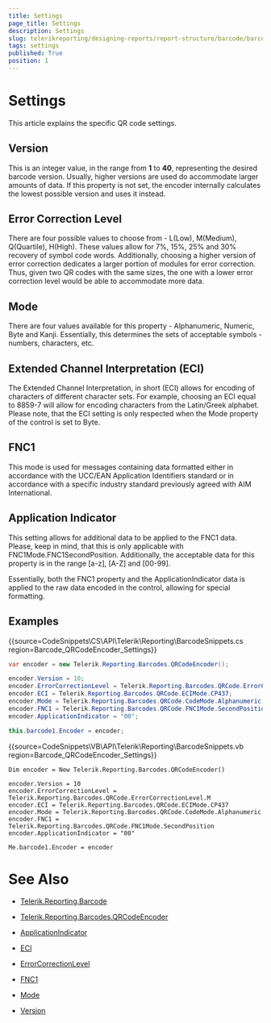 ```yaml
---
title: Settings
page_title: Settings 
description: Settings
slug: telerikreporting/designing-reports/report-structure/barcode/barcode-types/2d-barcodes/qr-code/settings
tags: settings
published: True
position: 1
---
```


# Settings

This article explains the specific QR code settings.

## Version

This is an integer value, in the range from __1__ to __40__, representing the desired barcode version. Usually, higher versions are used do accommodate larger amounts of data. If this property is not set, the encoder internally calculates the lowest possible version and uses it instead. 

## Error Correction Level

There are four possible values to choose from - L(Low), M(Medium), Q(Quartile), H(High). These values allow for 7%, 15%, 25% and 30% recovery of symbol code words. Additionally, choosing a higher version of error correction dedicates a larger portion of modules for error correction. Thus, given two QR codes with the same sizes, the one with a lower error correction level would be able to accommodate more data. 

## Mode

There are four values available for this property - Alphanumeric, Numeric, Byte and Kanji. Essentially, this determines the sets of acceptable symbols - numbers, characters, etc. 

## Extended Channel Interpretation (ECI)

The Extended Channel Interpretation, in short (ECI) allows for encoding of characters of different character sets. For example, choosing an ECI equal to 8859-7 will allow for encoding characters from the Latin/Greek alphabet. Please note, that the ECI setting is only respected when the Mode property of the control is set to Byte. 

## FNC1

This mode is used for messages containing data formatted either in accordance with the UCC/EAN Application Identifiers standard or in accordance with a specific industry standard previously agreed with AIM International. 

## Application Indicator

This setting allows for additional data to be applied to the FNC1 data. Please, keep in mind, that this is only applicable with FNC1Mode.FNC1SecondPosition. Additionally, the acceptable data for this property is in the range [a-z], [A-Z] and [00-99]. 

Essentially, both the FNC1 property and the ApplicationIndicator data is applied to the raw data encoded in the control, allowing for special formatting. 

## Examples

{{source=CodeSnippets\CS\API\Telerik\Reporting\BarcodeSnippets.cs region=Barcode_QRCodeEncoder_Settings}}
````cs
var encoder = new Telerik.Reporting.Barcodes.QRCodeEncoder();

encoder.Version = 10;
encoder.ErrorCorrectionLevel = Telerik.Reporting.Barcodes.QRCode.ErrorCorrectionLevel.M;
encoder.ECI = Telerik.Reporting.Barcodes.QRCode.ECIMode.CP437;
encoder.Mode = Telerik.Reporting.Barcodes.QRCode.CodeMode.Alphanumeric;
encoder.FNC1 = Telerik.Reporting.Barcodes.QRCode.FNC1Mode.SecondPosition;
encoder.ApplicationIndicator = "00";

this.barcode1.Encoder = encoder;
````
{{source=CodeSnippets\VB\API\Telerik\Reporting\BarcodeSnippets.vb region=Barcode_QRCodeEncoder_Settings}}
````vbnet
Dim encoder = New Telerik.Reporting.Barcodes.QRCodeEncoder()

encoder.Version = 10
encoder.ErrorCorrectionLevel = Telerik.Reporting.Barcodes.QRCode.ErrorCorrectionLevel.M
encoder.ECI = Telerik.Reporting.Barcodes.QRCode.ECIMode.CP437
encoder.Mode = Telerik.Reporting.Barcodes.QRCode.CodeMode.Alphanumeric
encoder.FNC1 = Telerik.Reporting.Barcodes.QRCode.FNC1Mode.SecondPosition
encoder.ApplicationIndicator = "00"

Me.barcode1.Encoder = encoder
````


# See Also

* [Telerik.Reporting.Barcode](/reporting/api/Telerik.Reporting.Barcode)  

* [Telerik.Reporting.Barcodes.QRCodeEncoder](/reporting/api/Telerik.Reporting.Barcodes.QRCodeEncoder)  

* [ApplicationIndicator](/reporting/api/Telerik.Reporting.Barcodes.QRCodeEncoder#Telerik_Reporting_Barcodes_QRCodeEncoder_ApplicationIndicator)  

* [ECI](/reporting/api/Telerik.Reporting.Barcodes.QRCodeEncoder#Telerik_Reporting_Barcodes_QRCodeEncoder_ECI)  

* [ErrorCorrectionLevel](/reporting/api/Telerik.Reporting.Barcodes.QRCodeEncoder#Telerik_Reporting_Barcodes_QRCodeEncoder_ErrorCorrectionLevel)  

* [FNC1](/reporting/api/Telerik.Reporting.Barcodes.QRCodeEncoder#Telerik_Reporting_Barcodes_QRCodeEncoder_FNC1)  

* [Mode](/reporting/api/Telerik.Reporting.Barcodes.QRCodeEncoder#Telerik_Reporting_Barcodes_QRCodeEncoder_Mode)  

* [Version](/reporting/api/Telerik.Reporting.Barcodes.QRCodeEncoder#Telerik_Reporting_Barcodes_QRCodeEncoder_Version)
